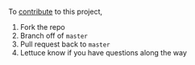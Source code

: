 To [contribute](https://guides.github.com/activities/contributing-to-open-source/) to this project,

1. Fork the repo
2. Branch off of `master`
3. Pull request back to `master`
4. Lettuce know if you have questions along the way

